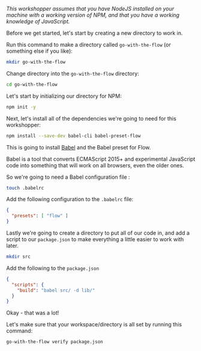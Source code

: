 _This workshopper assumes that you have NodeJS installed on your machine with a working version of NPM, and that you have a working knowledge of JavaScript._

Before we get started, let's start by creating a new directory to work in.

Run this command to make a directory called `go-with-the-flow` (or something else if you like):

```bash
mkdir go-with-the-flow
```

Change directory into the `go-with-the-flow` directory:

```bash
cd go-with-the-flow
```

Let's start by initializing our directory for NPM:

```bash
npm init -y
```

Next, let's install all of the dependencies we're going to need for this workshopper:

```bash
npm install --save-dev babel-cli babel-preset-flow
```

This is going to install [Babel](https://babeljs.io/docs/en/index.html) and the Babel preset for Flow.

Babel is a tool that converts ECMAScript 2015+ and experimental JavaScript code into something that will work on all browsers, even the older ones.

So we're going to need a Babel configuration file :

```bash
touch .babelrc
```

Add the following configuration to the `.babelrc` file:

```json
{
  "presets": [ "flow" ]
}
```

Lastly we're going to create a directory to put all of our code in, and add a script to our `package.json` to make everything a little easier to work with later.

```bash
mkdir src
```

Add the following to the `package.json`

```json
{
  "scripts": {
    "build": "babel src/ -d lib/"
  }
}
```

Okay - that was a lot! 

Let's make sure that your workspace/directory is all set by running this command:

```bash
go-with-the-flow verify package.json
```
